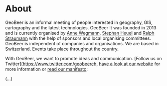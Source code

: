 # About

GeoBeer is an informal meeting of people interested in geography, GIS, cartography and the latest technologies. GeoBeer It was founded in 2013 and is currently organised by [Anne Wegmann](https://www.twitter.com/anwegmann), [Stephan Heuel](https://www.twitter.com/ping13) and [Ralph Straumann](https://www.twitter.com/rastrau) with the help of sponsors and local organising committees. GeoBeer is independent of companies and organisations. We are based in Switzerland. Events take place throughout the country. 

With GeoBeer, we want to promote ideas and communication. [Follow us on Twitter](https://www.twitter.com/geobeerch, [have a look at our website](http://www.geobeer.ch) for more information or [read our manifesto](https://www.geobeer.ch/manifesto.html):

(...)

